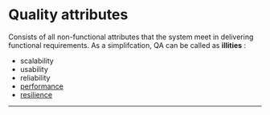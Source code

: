 # Quality attributes

Consists of all non-functional attributes that the system meet in delivering functional requirements.
As a simplifcation, QA can be called as **illities** :

- scalability
- usability
- reliability
- [performance](./performance.md)
- [resilience](resilience.md)

---
